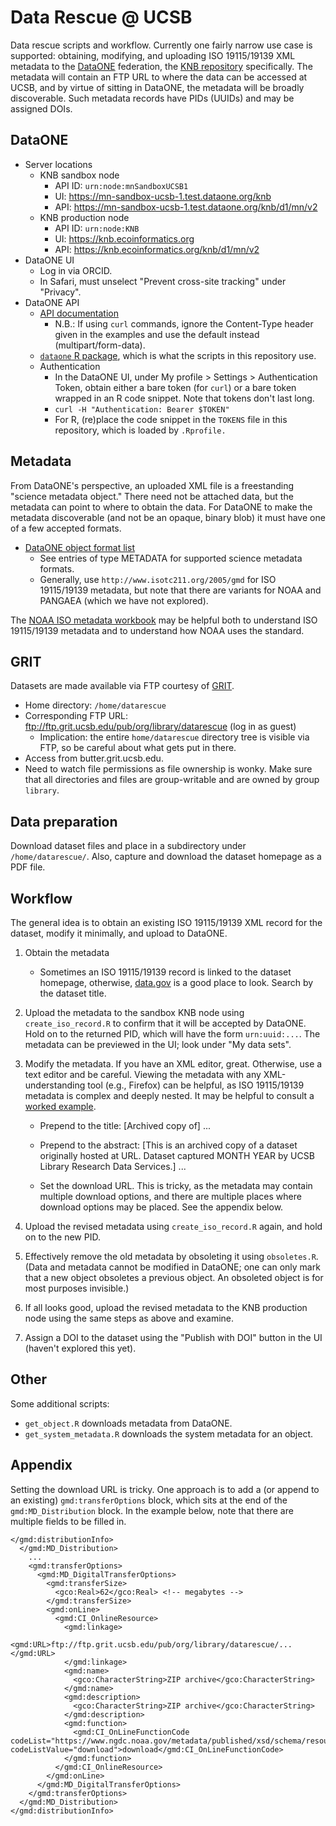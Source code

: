 # Data Rescue \@ UCSB

Data rescue scripts and workflow. Currently one fairly narrow use case is supported: obtaining, modifying, and uploading ISO 19115/19139 XML metadata to the [DataONE](https://www.dataone.org) federation, the [KNB repository](https://knb.ecoinformatics.org) specifically. The metadata will contain an FTP URL to where the data can be accessed at UCSB, and by virtue of sitting in DataONE, the metadata will be broadly discoverable. Such metadata records have PIDs (UUIDs) and may be assigned DOIs.

## DataONE

-   Server locations
    -   KNB sandbox node
        -   API ID: `urn:node:mnSandboxUCSB1`
        -   UI: <https://mn-sandbox-ucsb-1.test.dataone.org/knb>
        -   API: <https://mn-sandbox-ucsb-1.test.dataone.org/knb/d1/mn/v2>
    -   KNB production node
        -   API ID: `urn:node:KNB`
        -   UI: <https://knb.ecoinformatics.org>
        -   API: <https://knb.ecoinformatics.org/knb/d1/mn/v2>
-   DataONE UI
    -   Log in via ORCID.
    -   In Safari, must unselect "Prevent cross-site tracking" under "Privacy".
-   DataONE API
    -   [API documentation](https://knb.ecoinformatics.org/api)
        -   N.B.: If using `curl` commands, ignore the Content-Type header given in the examples and use the default instead (multipart/form-data).
    -   [`dataone` R package](https://github.com/DataONEorg/rdataone), which is what the scripts in this repository use.
    -   Authentication
        -   In the DataONE UI, under My profile \> Settings \> Authentication Token, obtain either a bare token (for `curl`) or a bare token wrapped in an R code snippet. Note that tokens don't last long.
        -   `curl -H "Authentication: Bearer $TOKEN"`
        -   For R, (re)place the code snippet in the `TOKENS` file in this repository, which is loaded by `.Rprofile.`

## Metadata

From DataONE's perspective, an uploaded XML file is a freestanding "science metadata object." There need not be attached data, but the metadata can point to where to obtain the data. For DataONE to make the metadata discoverable (and not be an opaque, binary blob) it must have one of a few accepted formats.

-   [DataONE object format list](https://cn.dataone.org/cn/v2/formats)
    -   See entries of type METADATA for supported science metadata formats.
    -   Generally, use `http://www.isotc211.org/2005/gmd` for ISO 19115/19139 metadata, but note that there are variants for NOAA and PANGAEA (which we have not explored).

The [NOAA ISO metadata workbook](https://www.ncei.noaa.gov/sites/default/files/2020-04/ISO%2019115-2%20Workbook_Part%20II%20Extentions%20for%20imagery%20and%20Gridded%20Data.pdf) may be helpful both to understand ISO 19115/19139 metadata and to understand how NOAA uses the standard.

## GRIT

Datasets are made available via FTP courtesy of [GRIT](https://grit.ucsb.edu).

-   Home directory: `/home/datarescue`
-   Corresponding FTP URL: <ftp://ftp.grit.ucsb.edu/pub/org/library/datarescue> (log in as guest)
    -   Implication: the entire `home/datarescue` directory tree is visible via FTP, so be careful about what gets put in there.
-   Access from butter.grit.ucsb.edu.
-   Need to watch file permissions as file ownership is wonky. Make sure that all directories and files are group-writable and are owned by group `library`.

## Data preparation

Download dataset files and place in a subdirectory under `/home/datarescue/`. Also, capture and download the dataset homepage as a PDF file.

## Workflow

The general idea is to obtain an existing ISO 19115/19139 XML record for the dataset, modify it minimally, and upload to DataONE.

1.  Obtain the metadata

    -   Sometimes an ISO 19115/19139 record is linked to the dataset homepage, otherwise, [data.gov](https://data.gov) is a good place to look. Search by the dataset title.

2.  Upload the metadata to the sandbox KNB node using `create_iso_record.R` to confirm that it will be accepted by DataONE. Hold on to the returned PID, which will have the form `urn:uuid:...`. The metadata can be previewed in the UI; look under "My data sets".

3.  Modify the metadata. If you have an XML editor, great. Otherwise, use a text editor and be careful. Viewing the metadata with any XML-understanding tool (e.g., Firefox) can be helpful, as ISO 19115/19139 metadata is complex and deeply nested. It may be helpful to consult a [worked example](https://knb.ecoinformatics.org/view/urn%3Auuid%3A4b5e7c63-6542-4c8e-a980-11e39a973678).

    -   Prepend to the title: [Archived copy of] ...

    -   Prepend to the abstract: [This is an archived copy of a dataset originally hosted at URL. Dataset captured MONTH YEAR by UCSB Library Research Data Services.] ...

    -   Set the download URL. This is tricky, as the metadata may contain multiple download options, and there are multiple places where download options may be placed. See the appendix below.

4.  Upload the revised metadata using `create_iso_record.R` again, and hold on to the new PID.

5.  Effectively remove the old metadata by obsoleting it using `obsoletes.R`. (Data and metadata cannot be modified in DataONE; one can only mark that a new object obsoletes a previous object. An obsoleted object is for most purposes invisible.)

6.  If all looks good, upload the revised metadata to the KNB production node using the same steps as above and examine.

7.  Assign a DOI to the dataset using the "Publish with DOI" button in the UI (haven't explored this yet).

## Other

Some additional scripts:

-   `get_object.R` downloads metadata from DataONE.
-   `get_system_metadata.R` downloads the system metadata for an object.

## Appendix

Setting the download URL is tricky. One approach is to add a (or append to an existing) `gmd:transferOptions` block, which sits at the end of the `gmd:MD_Distribution` block. In the example below, note that there are multiple fields to be filled in.

```         
</gmd:distributionInfo>
  </gmd:MD_Distribution>
    ...
    <gmd:transferOptions>
      <gmd:MD_DigitalTransferOptions>
        <gmd:transferSize>
          <gco:Real>62</gco:Real> <!-- megabytes -->
        </gmd:transferSize>
        <gmd:onLine>
          <gmd:CI_OnlineResource>
            <gmd:linkage>
              <gmd:URL>ftp://ftp.grit.ucsb.edu/pub/org/library/datarescue/...</gmd:URL>
            </gmd:linkage>
            <gmd:name>
              <gco:CharacterString>ZIP archive</gco:CharacterString>
            </gmd:name>
            <gmd:description>
              <gco:CharacterString>ZIP archive</gco:CharacterString>
            </gmd:description>
            <gmd:function>
              <gmd:CI_OnLineFunctionCode codeList="https://www.ngdc.noaa.gov/metadata/published/xsd/schema/resources/Codelist/gmxCodelists.xml#CI_OnLineFunctionCode" codeListValue="download">download</gmd:CI_OnLineFunctionCode>
            </gmd:function>
          </gmd:CI_OnlineResource>
        </gmd:onLine>
      </gmd:MD_DigitalTransferOptions>
    </gmd:transferOptions>
  </gmd:MD_Distribution>
</gmd:distributionInfo>
```
